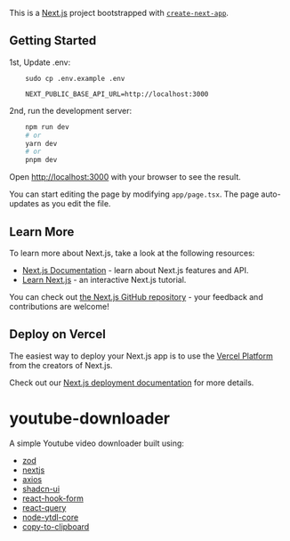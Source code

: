 This is a [Next.js](https://nextjs.org/) project bootstrapped with [`create-next-app`](https://github.com/vercel/next.js/tree/canary/packages/create-next-app).

## Getting Started

1st, Update .env:
```
    sudo cp .env.example .env
```
```
    NEXT_PUBLIC_BASE_API_URL=http://localhost:3000
```

2nd, run the development server:

```bash
    npm run dev
    # or
    yarn dev
    # or
    pnpm dev
```

Open [http://localhost:3000](http://localhost:3000) with your browser to see the result.

You can start editing the page by modifying `app/page.tsx`. The page auto-updates as you edit the file.

## Learn More

To learn more about Next.js, take a look at the following resources:

- [Next.js Documentation](https://nextjs.org/docs) - learn about Next.js features and API.
- [Learn Next.js](https://nextjs.org/learn) - an interactive Next.js tutorial.

You can check out [the Next.js GitHub repository](https://github.com/vercel/next.js/) - your feedback and contributions are welcome!

## Deploy on Vercel

The easiest way to deploy your Next.js app is to use the [Vercel Platform](https://vercel.com/new?utm_medium=default-template&filter=next.js&utm_source=create-next-app&utm_campaign=create-next-app-readme) from the creators of Next.js.

Check out our [Next.js deployment documentation](https://nextjs.org/docs/deployment) for more details.


# youtube-downloader

A simple Youtube video downloader built using:
-  [zod](https://zod.dev/)
-  [nextjs](https://nextjs.org/)
-  [axios](https://axios-http.com/)
-  [shadcn-ui](https://ui.shadcn.com/)
-  [react-hook-form](https://react-hook-form.com/)
-  [react-query](https://tanstack.com/query/latest)
-  [node-ytdl-core](https://github.com/fent/node-ytdl-core)
-  [copy-to-clipboard](https://www.npmjs.com/package/copy-to-clipboard)

